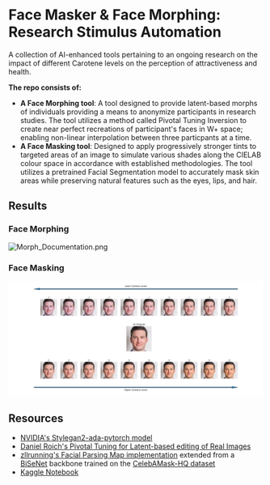 # Face Masker & Face Morphing: Research Stimulus Automation
A collection of AI-enhanced tools pertaining to an ongoing research on the impact
of different Carotene levels on the perception of attractiveness and health.

**The repo consists of:**
- **A Face Morphing tool**: A tool designed to provide latent-based morphs of individuals providing a means to anonymize participants in research studies. The tool utilizes a method called Pivotal Tuning Inversion to create near perfect recreations of participant's faces in W+ space; enabling non-linear interpolation between three particpants at a time.
- **A Face Masking tool**: Designed to apply progressively stronger tints to targeted areas of an image to simulate various shades along the CIELAB colour space in accordance with established methodologies. The tool utilizes a pretrained Facial Segmentation model to accurately mask skin areas while preserving natural features such as the eyes, lips, and hair.

## Results
### Face Morphing
![Morph_Documentation.png](docs/Morph_Figure.png)
### Face Masking
![Carotene_Documentation.png](docs/Carotene_Figure.png)

## Resources
- [NVIDIA's Stylegan2-ada-pytorch model](https://github.com/NVlabs/stylegan2-ada-pytorch)
- [Daniel Roich's Pivotal Tuning for Latent-based editing of Real Images](https://github.com/danielroich/PTI)
- [zllrunning's Facial Parsing Map implementation](https://github.com/zllrunning/face-parsing.PyTorch) extended from a [BiSeNet](https://github.com/CoinCheung/BiSeNet) backbone trained on the [CelebAMask-HQ dataset](https://github.com/switchablenorms/CelebAMask-HQ/)
- [Kaggle Notebook](https://www.kaggle.com/code/insertname123/ai-based-facial-morphing-gan2-pti-solution/)